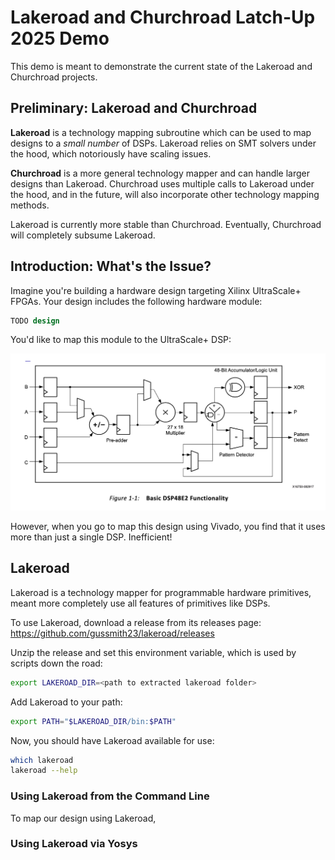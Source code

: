 # Lakeroad and Churchroad Latch-Up 2025 Demo

This demo is meant to demonstrate the current state of the Lakeroad and Churchroad projects.

## Preliminary: Lakeroad and Churchroad

**Lakeroad** is a technology mapping subroutine which can be used to map designs to a *small number* of DSPs. Lakeroad relies on SMT solvers under the hood, which notoriously have scaling issues.

**Churchroad** is a more general technology mapper and can handle larger designs than Lakeroad. Churchroad uses multiple calls to Lakeroad under the hood, and in the future, will also incorporate other technology mapping methods.

Lakeroad is currently more stable than Churchroad. Eventually, Churchroad will completely subsume Lakeroad.

## Introduction: What's the Issue?

Imagine you're building a hardware design targeting Xilinx UltraScale+ FPGAs. Your design includes the following hardware module:

```sv
TODO design
```

You'd like to map this module to the UltraScale+ DSP:

![DSP48E2](assets/DSP48E2.png)

However, when you go to map this design using Vivado, you find that it uses more than just a single DSP. Inefficient!

## Lakeroad

Lakeroad is a technology mapper for programmable hardware primitives, meant more completely use all features of primitives like DSPs. 

To use Lakeroad, download a release from its releases page:
https://github.com/gussmith23/lakeroad/releases

Unzip the release and set this environment variable, which is used by scripts down the road:
```sh
export LAKEROAD_DIR=<path to extracted lakeroad folder>
```

Add Lakeroad to your path:
```sh
export PATH="$LAKEROAD_DIR/bin:$PATH"
```

Now, you should have Lakeroad available for use:
```sh
which lakeroad
lakeroad --help
```

### Using Lakeroad from the Command Line

To map our design using Lakeroad, 

### Using Lakeroad via Yosys
